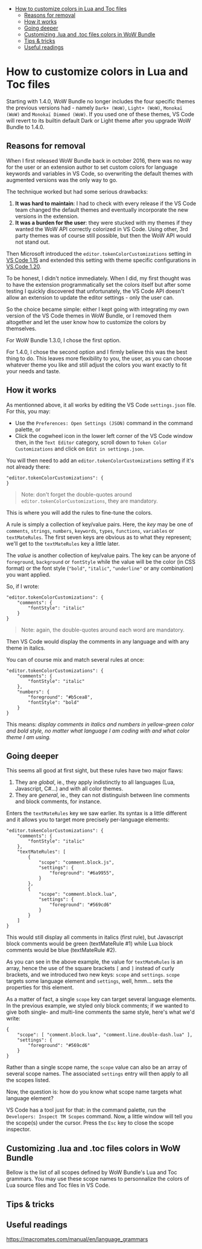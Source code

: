 - [How to customize colors in Lua and Toc files](#how-to-customize-colors-in-lua-and-toc-files)
    - [Reasons for removal](#reasons-for-removal)
    - [How it works](#how-it-works)
    - [Going deeper](#going-deeper)
    - [Customizing .lua and .toc files colors in WoW Bundle](#customizing-lua-and-toc-files-colors-in-wow-bundle)
    - [Tips & tricks](#tips--tricks)
    - [Useful readings](#useful-readings)


# How to customize colors in Lua and Toc files

Starting with 1.4.0, WoW Bundle no longer includes the four specific themes the previous versions had - namely `Dark+ (WoW)`, `Light+ (WoW)`, `Monokaï (WoW)` and `Monokaï Dimmed (WoW)`. If you used one of these themes, VS Code will revert to its builtin default Dark or Light theme after you upgrade WoW Bundle to 1.4.0.

## Reasons for removal

When I first released WoW Bundle back in october 2016, there was no way for the user or an extension author to set custom colors for language keywords and variables in VS Code, so overwriting the default themes with augmented versions was the only way to go.

The technique worked but had some serious drawbacks:
1. **It was hard to maintain**: I had to check with every release if the VS Code team changed the default themes and eventually incorporate the new versions in the extension.
2.  **It was a burden for the user**: they were stucked with my themes if they wanted the WoW API correctly colorized in VS Code. Using other, 3rd party themes was of course still possible, but then the WoW API would not stand out.

Then Microsoft introduced the `editor.tokenColorCustomizations` setting in [VS Code 1.15](https://code.visualstudio.com/updates/v1_15#_user-definable-syntax-highlighting-colors) and extended this setting with theme specific configurations in [VS Code 1.20](https://code.visualstudio.com/updates/v1_20#_theme-specific-color-customizations).

To be honest, I didn't notice immediately. When I did, my first thought was to have the extension programmatically set the colors itself but after some testing I quickly discovered that unfortunately, the VS Code API doesn't allow an extension to update the editor settings - only the user can.

So the choice became simple: either I kept going with integrating my own version of the VS Code themes in WoW Bundle, or I removed them altogether and let the user know how to customize the colors by themselves.

For WoW Bundle 1.3.0, I chose the first option.

For 1.4.0, I chose the second option and I firmly believe this was the best thing to do. This leaves more flexibility to you, the user, as you can choose whatever theme you like and still adjust the colors you want exactly to fit your needs and taste.


## How it works

As mentionned above, it all works by editing the VS Code `settings.json` file. For this, you may:
* Use the `Preferences: Open Settings (JSON)` command in the command palette, or
* Click the cogwheel icon in the lower left corner of the VS Code window then, in the `Text Editor` category, scroll down to `Token Color Customizations` and click on `Edit in settings.json`.

You will then need to add an `editor.tokenColorCustomizations` setting if it's not already there:

    "editor.tokenColorCustomizations": {
    }

>Note: don't forget the double-quotes around `editor.tokenColorCustomizations`, they are mandatory.

This is where you will add the rules to fine-tune the colors.

A rule is simply a collection of key/value pairs. Here, the *key* may be one of `comments`, `strings`, `numbers`, `keywords`, `types`, `functions`, `variables` or `textMateRules`. The first seven keys are obvious as to what they represent; we'll get to the `textMateRules` key a little later.

The *value* is another collection of key/value pairs. The key can be anyone of `foreground`, `background` or `fontStyle` while the value will be the color (in CSS format) or the font style (`"bold"`, `"italic"`, `"underline"` or any combination) you want applied.

So, if I wrote:

    "editor.tokenColorCustomizations": {
        "comments": {
            "fontStyle": "italic"
        }
    }

>Note: again, the double-quotes around each word are mandatory.

Then VS Code would display the comments in any language and with any theme in italics.

You can of course mix and match several rules at once:

    "editor.tokenColorCustomizations": {
        "comments": {
            "fontStyle": "italic"
        },
        "numbers": {
            "foreground": "#b5cea8",
            "fontStyle": "bold"
        }
    }

This means: *display comments in italics and numbers in yellow-green color and bold style, no matter what language I am coding with and what color theme I am using.*


## Going deeper

This seems all good at first sight, but these rules have two major flaws:

1. They are *global*, ie., they apply indistinctly to all languages (Lua, Javascript, C#...) and with all color themes.
2. They are *general*, ie., they can not distinguish between line comments and block comments, for instance.

Enters the `textMateRules` key we saw earlier. Its syntax is a little different and it allows you to target more precisely per-language elements:

    "editor.tokenColorCustomizations": {
        "comments": {
            "fontStyle": "italic"
        },
        "textMateRules": [
            {
                "scope": "comment.block.js",
                "settings": {
                    "foreground": "#6a9955",
                }
            },
            {
                "scope": "comment.block.lua",
                "settings": {
                    "foreground": "#569cd6"
                }
            }
        ]
    }

This would still display all comments in italics (first rule), but Javascript block comments would be green (textMateRule #1) while Lua block comments would be blue (textMateRule #2).

As you can see in the above example, the value for `textMateRules` is an array, hence the use of the square brackets `[` and `]` instead of curly brackets, and we introduced two new keys: `scope` and `settings`. `scope` targets some language element and `settings`, well, hmm... sets the properties for this element.

As a matter of fact, a single `scope` key can target several language elements. In the previous example, we styled only block comments; if we wanted to give both single- and multi-line comments the same style, here's what we'd write:

    {
        "scope": [ "comment.block.lua", "comment.line.double-dash.lua" ],
        "settings": {
            "foreground": "#569cd6"
        }
    }

Rather than a single scope name, the `scope` value can also be an array of several scope names. The associated `settings` entry will then apply to all the scopes listed.

Now, the question is: how do you know what scope name targets what language element?

VS Code has a tool just for that: in the command palette, run the `Developers: Inspect TM Scopes` command. Now, a little window will tell you the scope(s) under the cursor. Press the `Esc` key to close the scope inspector.

## Customizing .lua and .toc files colors in WoW Bundle

Bellow is the list of all scopes defined by WoW Bundle's Lua and Toc grammars. You may use these scope names to personnalize the colors of Lua source files and Toc files in VS Code.


## Tips & tricks


## Useful readings

https://macromates.com/manual/en/language_grammars
